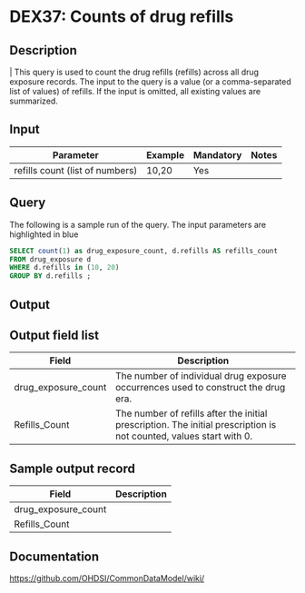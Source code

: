# DEX37: Counts of drug refills

## Description
| This query is used to count the drug refills (refills) across all drug exposure records. The input to the query is a value (or a comma-separated list of values) of refills. If the input is omitted, all existing values are summarized.

## Input

|  Parameter |  Example |  Mandatory |  Notes |
| --- | --- | --- | --- |
| refills count (list of numbers) | 10,20 | Yes |


## Query

The following is a sample run of the query. The input parameters are highlighted in  blue 

```sql
SELECT count(1) as drug_exposure_count, d.refills AS refills_count 
FROM drug_exposure d 
WHERE d.refills in (10, 20) 
GROUP BY d.refills ;
```

## Output


## Output field list

|  Field |  Description |
| --- | --- | 
| drug_exposure_count | The number of individual drug exposure occurrences used to construct the drug era. |
| Refills_Count | The number of refills after the initial prescription. The initial prescription is not counted, values start with 0. |


## Sample output record

|  Field |  Description |
| --- | --- | 
| drug_exposure_count |   |
| Refills_Count |   |

## Documentation
https://github.com/OHDSI/CommonDataModel/wiki/
